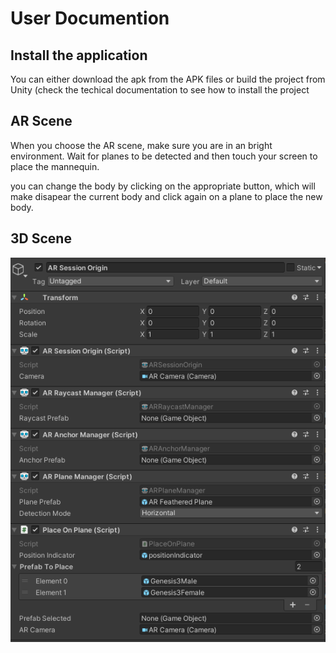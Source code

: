 # User Documention

## Install the application

You can either download the apk from the APK files or build the project from Unity (check the techical documentation to see how to install the project

## AR Scene

When you choose the AR scene, make sure you are in an bright environment. Wait for planes to be detected and then touch your screen to place the mannequin.

you can change the body by clicking on the appropriate button, which will make disapear the current body and click again on a plane to place the new body.

## 3D Scene

![](image/TechnicalDoc/1624651385206.png)
